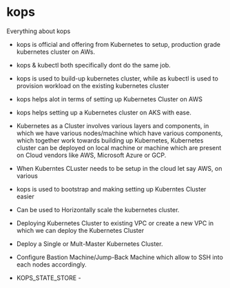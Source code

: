 # kops
Everything about kops

- kops is official and offering from Kubernetes to setup, production grade kubernetes cluster on AWs.
- kops & kubectl both specifically dont do the same job.
- kops is used to build-up kubernetes cluster, while as kubectl is used to provision workload on the existing kubernetes cluster
- kops helps alot in terms of setting up Kubernetes Cluster on AWS
- kops helps setting up a Kubernetes cluster on AKS with ease.
- Kubernetes as a Cluster involves various layers and components, in which we have various nodes/machine which have various components, which together work towards building up Kubernetes, Kubernetes cluster can be deployed on local machine or machine which are present on Cloud vendors like AWS, Microsoft Azure or GCP.
- When Kuberntes CLuster needs to be setup in the cloud let say AWS, on various 
- kops is used to bootstrap and making setting up Kuberntes Cluster easier
- Can be used to Horizontally scale the kubernetes cluster.
- Deploying Kubernetes Cluster to existing VPC or create a new VPC in which we can deploy the Kubernetes Cluster
- Deploy a Single or Mult-Master Kubernetes Cluster.
- Configure Bastion Machine/Jump-Back Machine which allow to SSH into each nodes accordingly.


-  KOPS_STATE_STORE - 
